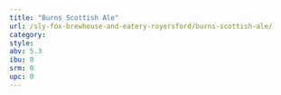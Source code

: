 ```yaml
---
title: "Burns Scottish Ale"
url: /sly-fox-brewhouse-and-eatery-royersford/burns-scottish-ale/
category: 
style: 
abv: 5.3
ibu: 0
srm: 0
upc: 0
---
```


